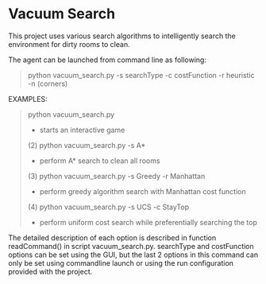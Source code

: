 # Vacuum Search

This project uses various search algorithms to intelligently search the environment for dirty rooms to clean.

The agent can be launched from command line as following:
>python vacuum_search.py -s searchType -c costFunction -r heuristic -n (corners)

EXAMPLES:
>python vacuum_search.py
>- starts an interactive game
>
>(2) python vacuum_search.py -s A*
>- perform A* search to clean all rooms
>
>(3)  python vacuum_search.py -s Greedy -r Manhattan
>- perform greedy algorithm search with Manhattan cost function
>
>(4) python vacuum_search.py -s UCS -c StayTop
>- perform uniform cost search while preferentially searching the top

The detailed description of each option is described in function readCommand() in script vacuum_search.py. 
searchType and costFunction options can be set using the GUI, but the last 2 options in this command can only be set using commandline launch or using the run configuration provided with the project.
